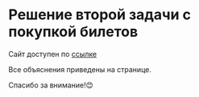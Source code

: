 # Решение второй задачи с покупкой билетов

Сайт доступен по [ссылке](https://nevatrip-test-5jxi.vercel.app/)

Все объяснения приведены на странице.

Спасибо за внимание!😊
